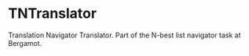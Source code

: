 # TNTranslator

Translation Navigator Translator. Part of the N-best list navigator task at Bergamot.